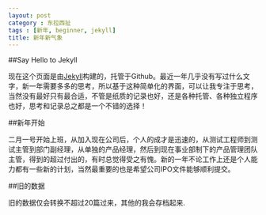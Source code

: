 ```yaml
---
layout: post
category : 东拉西扯
tags : [新年, beginner, jekyll]
title: 新年新气象
---
```



##Say Hello to Jekyll


现在这个页面是由[Jekyll](http://jekyllbootstrap.com/)构建的，托管于Github。最近一年几乎没有写过什么文字，新一年需要多多的思考，所以基于这种简单化的界面，可以让我专注于思考，当然没有最好只有最合适，不管是纸质的记录也好，还是各种托管、各种独立程序也好，思考和记录总之都是一个不错的选择！


##新年开始


二月一号开始上班，从加入现在公司后，个人的成才是迅速的，从测试工程师到测试主管到部门副经理，从单独的产品经理，然后到现在事业部制下的产品管理团队主管，得到的超过付出的，有时总觉得受之有愧。新的一年不论工作上还是个人能力都有一些新的计划，当然最重要的也是希望公司IPO文件能够顺利提交。

##旧的数据

旧的数据仅会转换不超过20篇过来，其他的我会存档起来.